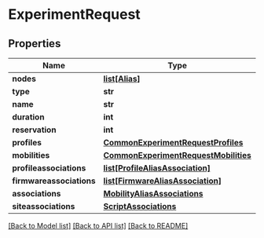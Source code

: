 # ExperimentRequest

## Properties
Name | Type | Description | Notes
------------ | ------------- | ------------- | -------------
**nodes** | [**list[Alias]**](Alias.md) |  | [optional] 
**type** | **str** |  | 
**name** | **str** |  | [optional] 
**duration** | **int** |  | [optional] 
**reservation** | **int** |  | [optional] 
**profiles** | [**CommonExperimentRequestProfiles**](CommonExperimentRequestProfiles.md) |  | [optional] 
**mobilities** | [**CommonExperimentRequestMobilities**](CommonExperimentRequestMobilities.md) |  | [optional] 
**profileassociations** | [**list[ProfileAliasAssociation]**](ProfileAliasAssociation.md) |  | [optional] 
**firmwareassociations** | [**list[FirmwareAliasAssociation]**](FirmwareAliasAssociation.md) |  | [optional] 
**associations** | [**MobilityAliasAssociations**](MobilityAliasAssociations.md) |  | [optional] 
**siteassociations** | [**ScriptAssociations**](ScriptAssociations.md) |  | [optional] 

[[Back to Model list]](../README.md#documentation-for-models) [[Back to API list]](../README.md#documentation-for-api-endpoints) [[Back to README]](../README.md)


